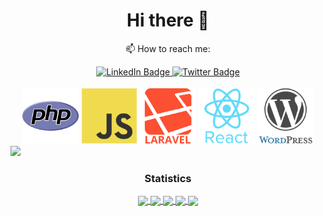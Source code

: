 

<div id="header" align="center">
  <h1>Hi there 👋</h1>

📫 How to reach me: 

  <div id="badges">
    <a href="https://www.linkedin.com/in/novation-web-779486208/">
      <img src="https://img.shields.io/badge/LinkedIn-blue?style=for-the-badge&logo=linkedin&logoColor=white" alt="LinkedIn Badge"/>
    </a>
    <!-- 
    <a href="https://www.novation-web.com/">
      <img src="https://img.shields.io/badge/Novation_Web-red?style=for-the-badge&logo=/e/&logoColor=white" alt="NovationWeb Badge"/>
    </a>
    -->
    <a href="https://www.instagram.com/novation_web/">
      <img src="https://img.shields.io/badge/Instagram-purple?style=for-the-badge&logo=instagram&logoColor=white" alt="Twitter Badge"/>
    </a>
  </div>
  <br />
  <div>
      <img src="https://github.com/devicons/devicon/blob/master/icons/php/php-original.svg" 
             title="php" 
             alt="php" 
             width="90" 
             height="90"/>
    <img src="https://github.com/devicons/devicon/blob/master/icons/javascript/javascript-original.svg" 
             title="javascript" 
             alt="javascript" 
             width="90" 
             height="90"/>
     <img src="https://github.com/devicons/devicon/blob/master/icons/laravel/laravel-plain-wordmark.svg" 
             title="Laravel" 
             alt="Laravel" 
             width="90" 
             height="90"/>
     <img src="https://github.com/devicons/devicon/blob/master/icons/react/react-original-wordmark.svg" 
             title="React" 
             alt="React" 
             width="90" 
             height="90"/>
    <img src="https://github.com/devicons/devicon/blob/master/icons/wordpress/wordpress-original.svg" 
             title="wordpress" 
             alt="wordpress" 
             width="90" 
             height="90"/>
   
  </div>
  
</div>

<img src="https://user-images.githubusercontent.com/73097560/115834477-dbab4500-a447-11eb-908a-139a6edaec5c.gif">
<h3 align="center">Statistics</h3>
<div align="center">
<a href="https://github.com/Fabuzac">
<img align="center" src="http://github-profile-summary-cards.vercel.app/api/cards/stats?username=Fabuzac&theme=2077" height="180em" />
<img align="center" src="http://github-profile-summary-cards.vercel.app/api/cards/most-commit-language?username=Fabuzac&theme=2077" height="180em" />
<img align="center" src="http://github-profile-summary-cards.vercel.app/api/cards/repos-per-language?username=Fabuzac&theme=2077" height="180em" />
<img align="center" src="http://github-profile-summary-cards.vercel.app/api/cards/productive-time?username=Fabuzac&theme=2077" height="180em" />
<img align="center" src="http://github-profile-summary-cards.vercel.app/api/cards/profile-details?username=Fabuzac&theme=2077" height="180em" />
</div>

<!-- 
[![Top Langs](https://github-readme-stats.vercel.app/api/top-langs/?username=fabuzac&layout=compact&theme=vision-friendly-dark)](https://github.com/Fabuzac?tab=repositories)
 -->
